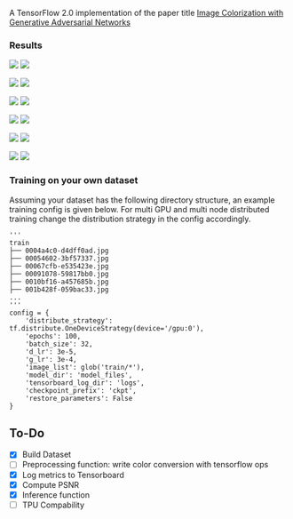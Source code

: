 A TensorFlow 2.0 implementation of the paper title [Image Colorization with Generative Adversarial Networks](https://arxiv.org/abs/1803.05400)

### Results
![](demo_outputs/1gray.png) ![](demo_outputs/1rgb.png)

![](demo_outputs/13gray.png) ![](demo_outputs/13rgb.png)

![](demo_outputs/17gray.png) ![](demo_outputs/17rgb.png)

![](demo_outputs/18gray.png) ![](demo_outputs/18rgb.png)

![](demo_outputs/8gray.png) ![](demo_outputs/8rgb.png)

![](demo_outputs/4gray.png) ![](demo_outputs/4rgb.png)


### Training on your own dataset
Assuming your dataset has the following directory structure, an example training config is given below.
For multi GPU and multi node distributed training change the distribution strategy in the config accordingly.
```
'''
train
├── 0004a4c0-d4dff0ad.jpg
├── 00054602-3bf57337.jpg
├── 00067cfb-e535423e.jpg
├── 00091078-59817bb0.jpg
├── 0010bf16-a457685b.jpg
├── 001b428f-059bac33.jpg
...
'''
config = {
    'distribute_strategy': tf.distribute.OneDeviceStrategy(device='/gpu:0'),
    'epochs': 100,
    'batch_size': 32,
    'd_lr': 3e-5,
    'g_lr': 3e-4,
    'image_list': glob('train/*'),
    'model_dir': 'model_files',
    'tensorboard_log_dir': 'logs',
    'checkpoint_prefix': 'ckpt',
    'restore_parameters': False
}
```

## To-Do
 - [x] Build Dataset
 - [ ] Preprocessing function: write color conversion with tensorflow ops
 - [x] Log metrics to Tensorboard
 - [x] Compute PSNR
 - [x] Inference function
 - [ ] TPU Compability
